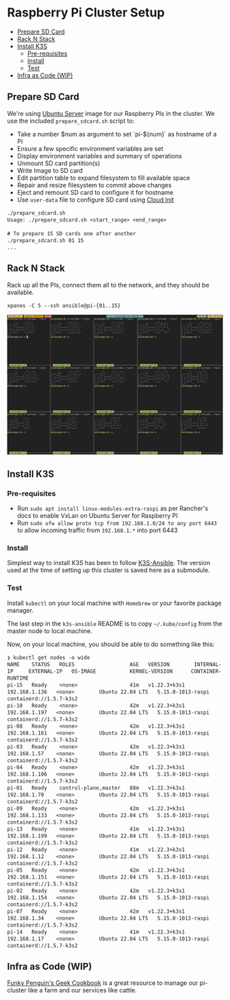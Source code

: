 # Raspberry Pi Cluster Setup

<!-- vim-markdown-toc GFM -->

* [Prepare SD Card](#prepare-sd-card)
* [Rack N Stack](#rack-n-stack)
* [Install K3S](#install-k3s)
    * [Pre-requisites](#pre-requisites)
    * [Install](#install)
    * [Test](#test)
* [Infra as Code (WIP)](#infra-as-code-wip)

<!-- vim-markdown-toc -->

## Prepare SD Card
We're using [Ubuntu Server](https://ubuntu.com/download/raspberry-pi) image for our Raspberry PIs in the cluster. We use the included `prepare_sdcard.sh` script to:
- Take a number $num as argument to set `pi-${num}` as hostname of a Pi
- Ensure a few specific environment variables are set
- Display environment variables and summary of operations
- Unmount SD card partition(s)
- Write Image to SD card
- Edit partition table to expand filesystem to fill available space
- Repair and resize filesystem to commit above changes
- Eject and remount SD card to configure it for hostname
- Use `user-data` file to configure SD card using [Cloud Init](https://cloudinit.readthedocs.io)

```
./prepare_sdcard.sh
Usage: ./prepare_sdcard.sh <start_range> <end_range>

# To prepare 15 SD cards one after another
./prepare_sdcard.sh 01 15
...
```

## Rack N Stack
Rack up all the PIs, connect them all to the network, and they should be available.
```
xpanes -C 5 --ssh ansible@pi-{01..15}

```
![tmux-xpanes](pi-cluster.png)

## Install K3S
### Pre-requisites
- Run `sudo apt install linux-modules-extra-raspi` as per Rancher's docs to enable VxLan on Ubuntu Server for Raspberry PI
- Run `sudo ufw allow proto tcp from 192.168.1.0/24 to any port 6443` to allow incoming traffic from `192.168.1.*` into port 6443

### Install
Simplest way to install K3S has been to follow [K3S-Ansible](https://github.com/k3s-io/k3s-ansible). The version used at the time of setting up this cluster is saved here as a submodule.

### Test
Install `kubectl` on your local machine with `Homebrew` or your favorite package manager.

The last step in the `k3s-ansible` README is to copy `~/.kube/config` from the master node to local machine.

Now, on your local machine, you should be able to do something like this:
```
❯ kubectl get nodes -o wide
NAME    STATUS   ROLES                  AGE   VERSION        INTERNAL-IP     EXTERNAL-IP   OS-IMAGE           KERNEL-VERSION      CONTAINER-RUNTIME
pi-15   Ready    <none>                 41m   v1.22.3+k3s1   192.168.1.136   <none>        Ubuntu 22.04 LTS   5.15.0-1013-raspi   containerd://1.5.7-k3s2
pi-10   Ready    <none>                 42m   v1.22.3+k3s1   192.168.1.197   <none>        Ubuntu 22.04 LTS   5.15.0-1013-raspi   containerd://1.5.7-k3s2
pi-08   Ready    <none>                 42m   v1.22.3+k3s1   192.168.1.161   <none>        Ubuntu 22.04 LTS   5.15.0-1013-raspi   containerd://1.5.7-k3s2
pi-03   Ready    <none>                 42m   v1.22.3+k3s1   192.168.1.57    <none>        Ubuntu 22.04 LTS   5.15.0-1013-raspi   containerd://1.5.7-k3s2
pi-04   Ready    <none>                 42m   v1.22.3+k3s1   192.168.1.106   <none>        Ubuntu 22.04 LTS   5.15.0-1013-raspi   containerd://1.5.7-k3s2
pi-01   Ready    control-plane,master   88m   v1.22.3+k3s1   192.168.1.70    <none>        Ubuntu 22.04 LTS   5.15.0-1013-raspi   containerd://1.5.7-k3s2
pi-09   Ready    <none>                 42m   v1.22.3+k3s1   192.168.1.133   <none>        Ubuntu 22.04 LTS   5.15.0-1013-raspi   containerd://1.5.7-k3s2
pi-13   Ready    <none>                 41m   v1.22.3+k3s1   192.168.1.199   <none>        Ubuntu 22.04 LTS   5.15.0-1013-raspi   containerd://1.5.7-k3s2
pi-12   Ready    <none>                 41m   v1.22.3+k3s1   192.168.1.12    <none>        Ubuntu 22.04 LTS   5.15.0-1013-raspi   containerd://1.5.7-k3s2
pi-05   Ready    <none>                 42m   v1.22.3+k3s1   192.168.1.151   <none>        Ubuntu 22.04 LTS   5.15.0-1013-raspi   containerd://1.5.7-k3s2
pi-02   Ready    <none>                 42m   v1.22.3+k3s1   192.168.1.154   <none>        Ubuntu 22.04 LTS   5.15.0-1013-raspi   containerd://1.5.7-k3s2
pi-07   Ready    <none>                 42m   v1.22.3+k3s1   192.168.1.34    <none>        Ubuntu 22.04 LTS   5.15.0-1013-raspi   containerd://1.5.7-k3s2
pi-14   Ready    <none>                 41m   v1.22.3+k3s1   192.168.1.17    <none>        Ubuntu 22.04 LTS   5.15.0-1013-raspi   containerd://1.5.7-k3s2
```

## Infra as Code (WIP)
[Funky Penguin's Geek Cookbook](https://geek-cookbook.funkypenguin.co.nz/) is a great resource to manage our pi-cluster like a farm and our services like cattle.
